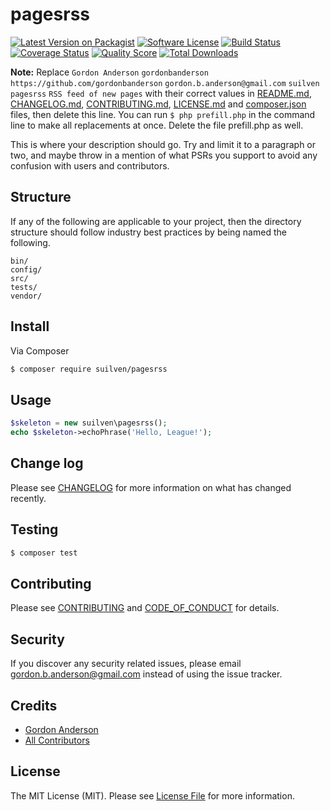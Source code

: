 # pagesrss

[![Latest Version on Packagist][ico-version]][link-packagist]
[![Software License][ico-license]](LICENSE.md)
[![Build Status][ico-travis]][link-travis]
[![Coverage Status][ico-scrutinizer]][link-scrutinizer]
[![Quality Score][ico-code-quality]][link-code-quality]
[![Total Downloads][ico-downloads]][link-downloads]

**Note:** Replace ```Gordon Anderson``` ```gordonbanderson``` ```https://github.com/gordonbanderson``` ```gordon.b.anderson@gmail.com``` ```suilven``` ```pagesrss``` ```RSS feed of new pages``` with their correct values in [README.md](README.md), [CHANGELOG.md](CHANGELOG.md), [CONTRIBUTING.md](CONTRIBUTING.md), [LICENSE.md](LICENSE.md) and [composer.json](composer.json) files, then delete this line. You can run `$ php prefill.php` in the command line to make all replacements at once. Delete the file prefill.php as well.

This is where your description should go. Try and limit it to a paragraph or two, and maybe throw in a mention of what
PSRs you support to avoid any confusion with users and contributors.

## Structure

If any of the following are applicable to your project, then the directory structure should follow industry best practices by being named the following.

```
bin/        
config/
src/
tests/
vendor/
```


## Install

Via Composer

``` bash
$ composer require suilven/pagesrss
```

## Usage

``` php
$skeleton = new suilven\pagesrss();
echo $skeleton->echoPhrase('Hello, League!');
```

## Change log

Please see [CHANGELOG](CHANGELOG.md) for more information on what has changed recently.

## Testing

``` bash
$ composer test
```

## Contributing

Please see [CONTRIBUTING](CONTRIBUTING.md) and [CODE_OF_CONDUCT](CODE_OF_CONDUCT.md) for details.

## Security

If you discover any security related issues, please email gordon.b.anderson@gmail.com instead of using the issue tracker.

## Credits

- [Gordon Anderson][link-author]
- [All Contributors][link-contributors]

## License

The MIT License (MIT). Please see [License File](LICENSE.md) for more information.

[ico-version]: https://img.shields.io/packagist/v/suilven/pagesrss.svg?style=flat-square
[ico-license]: https://img.shields.io/badge/license-MIT-brightgreen.svg?style=flat-square
[ico-travis]: https://img.shields.io/travis/suilven/pagesrss/master.svg?style=flat-square
[ico-scrutinizer]: https://img.shields.io/scrutinizer/coverage/g/suilven/pagesrss.svg?style=flat-square
[ico-code-quality]: https://img.shields.io/scrutinizer/g/suilven/pagesrss.svg?style=flat-square
[ico-downloads]: https://img.shields.io/packagist/dt/suilven/pagesrss.svg?style=flat-square

[link-packagist]: https://packagist.org/packages/suilven/pagesrss
[link-travis]: https://travis-ci.org/suilven/pagesrss
[link-scrutinizer]: https://scrutinizer-ci.com/g/suilven/pagesrss/code-structure
[link-code-quality]: https://scrutinizer-ci.com/g/suilven/pagesrss
[link-downloads]: https://packagist.org/packages/suilven/pagesrss
[link-author]: https://github.com/gordonbanderson
[link-contributors]: ../../contributors
